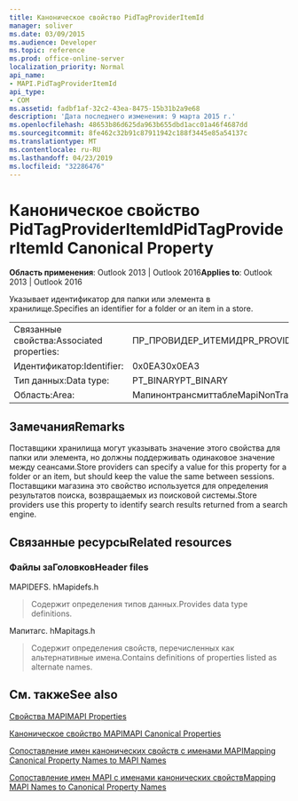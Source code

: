 ```yaml
---
title: Каноническое свойство PidTagProviderItemId
manager: soliver
ms.date: 03/09/2015
ms.audience: Developer
ms.topic: reference
ms.prod: office-online-server
localization_priority: Normal
api_name:
- MAPI.PidTagProviderItemId
api_type:
- COM
ms.assetid: fadbf1af-32c2-43ea-8475-15b31b2a9e68
description: 'Дата последнего изменения: 9 марта 2015 г.'
ms.openlocfilehash: 48653b86d625da963b655dbd1acc01a46f4687dd
ms.sourcegitcommit: 8fe462c32b91c87911942c188f3445e85a54137c
ms.translationtype: MT
ms.contentlocale: ru-RU
ms.lasthandoff: 04/23/2019
ms.locfileid: "32286476"
---
```

# <a name="pidtagprovideritemid-canonical-property"></a><span data-ttu-id="8d015-103">Каноническое свойство PidTagProviderItemId</span><span class="sxs-lookup"><span data-stu-id="8d015-103">PidTagProviderItemId Canonical Property</span></span>

  
  
<span data-ttu-id="8d015-104">**Область применения**: Outlook 2013 | Outlook 2016</span><span class="sxs-lookup"><span data-stu-id="8d015-104">**Applies to**: Outlook 2013 | Outlook 2016</span></span> 
  
<span data-ttu-id="8d015-105">Указывает идентификатор для папки или элемента в хранилище.</span><span class="sxs-lookup"><span data-stu-id="8d015-105">Specifies an identifier for a folder or an item in a store.</span></span>
  
|||
|:-----|:-----|
|<span data-ttu-id="8d015-106">Связанные свойства:</span><span class="sxs-lookup"><span data-stu-id="8d015-106">Associated properties:</span></span>  <br/> |<span data-ttu-id="8d015-107">ПР_ПРОВИДЕР_ИТЕМИД</span><span class="sxs-lookup"><span data-stu-id="8d015-107">PR_PROVIDER_ITEMID</span></span>  <br/> |
|<span data-ttu-id="8d015-108">Идентификатор:</span><span class="sxs-lookup"><span data-stu-id="8d015-108">Identifier:</span></span>  <br/> |<span data-ttu-id="8d015-109">0x0EA3</span><span class="sxs-lookup"><span data-stu-id="8d015-109">0x0EA3</span></span>  <br/> |
|<span data-ttu-id="8d015-110">Тип данных:</span><span class="sxs-lookup"><span data-stu-id="8d015-110">Data type:</span></span>  <br/> |<span data-ttu-id="8d015-111">PT_BINARY</span><span class="sxs-lookup"><span data-stu-id="8d015-111">PT_BINARY</span></span>  <br/> |
|<span data-ttu-id="8d015-112">Область:</span><span class="sxs-lookup"><span data-stu-id="8d015-112">Area:</span></span>  <br/> |<span data-ttu-id="8d015-113">Мапинонтрансмиттабле</span><span class="sxs-lookup"><span data-stu-id="8d015-113">MapiNonTransmittable</span></span>  <br/> |
   
## <a name="remarks"></a><span data-ttu-id="8d015-114">Замечания</span><span class="sxs-lookup"><span data-stu-id="8d015-114">Remarks</span></span>

<span data-ttu-id="8d015-115">Поставщики хранилища могут указывать значение этого свойства для папки или элемента, но должны поддерживать одинаковое значение между сеансами.</span><span class="sxs-lookup"><span data-stu-id="8d015-115">Store providers can specify a value for this property for a folder or an item, but should keep the value the same between sessions.</span></span> <span data-ttu-id="8d015-116">Поставщики магазина это свойство используется для определения результатов поиска, возвращаемых из поисковой системы.</span><span class="sxs-lookup"><span data-stu-id="8d015-116">Store providers use this property to identify search results returned from a search engine.</span></span>
  
## <a name="related-resources"></a><span data-ttu-id="8d015-117">Связанные ресурсы</span><span class="sxs-lookup"><span data-stu-id="8d015-117">Related resources</span></span>

### <a name="header-files"></a><span data-ttu-id="8d015-118">Файлы заГоловков</span><span class="sxs-lookup"><span data-stu-id="8d015-118">Header files</span></span>

<span data-ttu-id="8d015-119">MAPIDEFS. h</span><span class="sxs-lookup"><span data-stu-id="8d015-119">Mapidefs.h</span></span>
  
> <span data-ttu-id="8d015-120">Содержит определения типов данных.</span><span class="sxs-lookup"><span data-stu-id="8d015-120">Provides data type definitions.</span></span>
    
<span data-ttu-id="8d015-121">Мапитагс. h</span><span class="sxs-lookup"><span data-stu-id="8d015-121">Mapitags.h</span></span>
  
> <span data-ttu-id="8d015-122">Содержит определения свойств, перечисленных как альтернативные имена.</span><span class="sxs-lookup"><span data-stu-id="8d015-122">Contains definitions of properties listed as alternate names.</span></span>
    
## <a name="see-also"></a><span data-ttu-id="8d015-123">См. также</span><span class="sxs-lookup"><span data-stu-id="8d015-123">See also</span></span>



[<span data-ttu-id="8d015-124">Свойства MAPI</span><span class="sxs-lookup"><span data-stu-id="8d015-124">MAPI Properties</span></span>](mapi-properties.md)
  
[<span data-ttu-id="8d015-125">Каноническое свойство MAPI</span><span class="sxs-lookup"><span data-stu-id="8d015-125">MAPI Canonical Properties</span></span>](mapi-canonical-properties.md)
  
[<span data-ttu-id="8d015-126">Сопоставление имен канонических свойств с именами MAPI</span><span class="sxs-lookup"><span data-stu-id="8d015-126">Mapping Canonical Property Names to MAPI Names</span></span>](mapping-canonical-property-names-to-mapi-names.md)
  
[<span data-ttu-id="8d015-127">Сопоставление имен MAPI с именами канонических свойств</span><span class="sxs-lookup"><span data-stu-id="8d015-127">Mapping MAPI Names to Canonical Property Names</span></span>](mapping-mapi-names-to-canonical-property-names.md)

